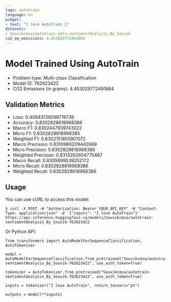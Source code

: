 ```yaml
---
tags: autotrain
language: en
widget:
- text: "I love AutoTrain 🤗"
datasets:
- Souvikcmsa/autotrain-data-sentimentAnalysis_By_Souvik
co2_eq_emissions: 4.453029772491864
---
```


# Model Trained Using AutoTrain

- Problem type: Multi-class Classification
- Model ID: 762623422
- CO2 Emissions (in grams): 4.453029772491864

## Validation Metrics

- Loss: 0.40843138098716736
- Accuracy: 0.8302828618968386
- Macro F1: 0.8302447939743022
- Micro F1: 0.8302828618968385
- Weighted F1: 0.8302151855901072
- Macro Precision: 0.8310980209442669
- Micro Precision: 0.8302828618968386
- Weighted Precision: 0.8313262654775467
- Macro Recall: 0.8305699539252172
- Micro Recall: 0.8302828618968386
- Weighted Recall: 0.8302828618968386


## Usage

You can use cURL to access this model:

```
$ curl -X POST -H "Authorization: Bearer YOUR_API_KEY" -H "Content-Type: application/json" -d '{"inputs": "I love AutoTrain"}' https://api-inference.huggingface.co/models/Souvikcmsa/autotrain-sentimentAnalysis_By_Souvik-762623422
```

Or Python API:

```
from transformers import AutoModelForSequenceClassification, AutoTokenizer

model = AutoModelForSequenceClassification.from_pretrained("Souvikcmsa/autotrain-sentimentAnalysis_By_Souvik-762623422", use_auth_token=True)

tokenizer = AutoTokenizer.from_pretrained("Souvikcmsa/autotrain-sentimentAnalysis_By_Souvik-762623422", use_auth_token=True)

inputs = tokenizer("I love AutoTrain", return_tensors="pt")

outputs = model(**inputs)
```